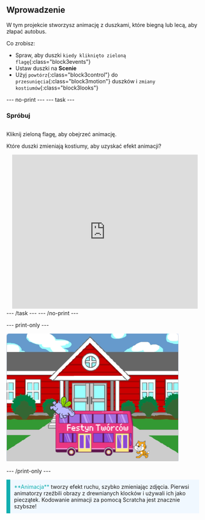 ## Wprowadzenie

W tym projekcie stworzysz animację z duszkami, które biegną lub lecą, aby złapać autobus.

Co zrobisz:
+ Spraw, aby duszki `kiedy kliknięto zieloną flagę`{:class="block3events"}
+ Ustaw duszki na **Scenie**
+ Użyj `powtórz`{:class="block3control"} do `przesunięcia`{:class="block3motion"} duszków i `zmiany kostiumów`{:class="block3looks"}

--- no-print --- --- task ---

### Spróbuj
<div style="display: flex; flex-wrap: wrap">
<div style="flex-basis: 200px; flex-grow: 1">  

Kliknij zieloną flagę, aby obejrzeć animację. 

Które duszki zmieniają kostiumy, aby uzyskać efekt animacji?
</div>
<div class="scratch-preview" style="margin-left: 15px;">
  <iframe allowtransparency="true" width="485" height="402" src="https://scratch.mit.edu/projects/embed/486719199/?autostart=false" frameborder="0"></iframe>
</div>
</div>
--- /task --- --- /no-print ---

--- print-only ---

![Ukończony projekt.](images/showcase_static.png)

--- /print-only ---

<p style="border-left: solid; border-width:10px; border-color: #0faeb0; background-color: aliceblue; padding: 10px;">
<span style="color: #0faeb0">**Animacja**</span> tworzy efekt ruchu, szybko zmieniając zdjęcia. Pierwsi animatorzy rzeźbili obrazy z drewnianych klocków i używali ich jako pieczątek. Kodowanie animacji za pomocą Scratcha jest znacznie szybsze!
</p>